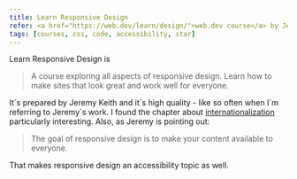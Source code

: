```yaml
---
title: Learn Responsive Design
refer: <a href="https://web.dev/learn/design/">web.dev course</a> by Jeremy Keith
tags: [courses, css, code, accessibility, star]
---
```

Learn Responsive Design is

> A course exploring all aspects of responsive design. Learn how to make sites that look great and work well for everyone.

It´s prepared by Jeremy Keith and it´s high quality - like so often when I´m referring to Jeremy´s work. I found the chapter about [internationalization](https://web.dev/learn/design/internationalization/) particularly interesting. Also, as Jeremy is pointing out:

> The goal of responsive design is to make your content available to everyone.

That makes responsive design an accessibility topic as well.
